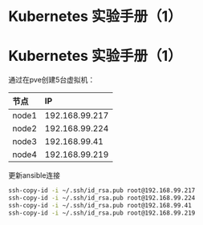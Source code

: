 # Kubernetes 实验手册（1）


# Kubernetes 实验手册（1）
通过在pve创建5台虚拟机：  

|节点|IP|
|:----|:----|
|node1|192.168.99.217|
|node2|192.168.99.224|
|node3|192.168.99.41|
|node4|192.168.99.219|

更新ansible连接
```sh
ssh-copy-id -i ~/.ssh/id_rsa.pub root@192.168.99.217
ssh-copy-id -i ~/.ssh/id_rsa.pub root@192.168.99.224
ssh-copy-id -i ~/.ssh/id_rsa.pub root@192.168.99.41
ssh-copy-id -i ~/.ssh/id_rsa.pub root@192.168.99.219
```

